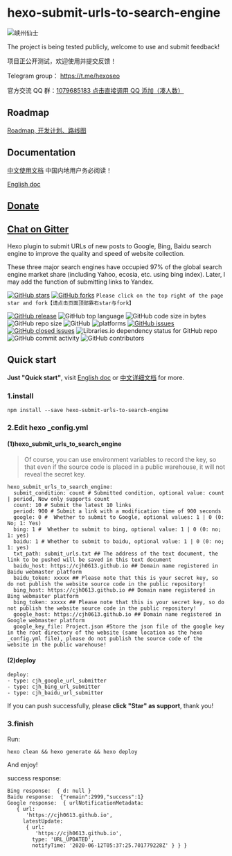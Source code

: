 
# hexo-submit-urls-to-search-engine
![峡州仙士](https://cdn.jsdelivr.net/gh/cjh0613/blog/images/icons/CJHicon.jpg)


The project is being tested publicly, welcome to use and submit feedback! 

项目正公开测试，欢迎使用并提交反馈！

Telegram group： https://t.me/hexoseo

官方交流 QQ 群：[1079685183 点击直接调用 QQ 添加（凑人数）](https://qm.qq.com/cgi-bin/qm/qr?k=POn3F_D9aGvz3sBLO-qwUkaQT7kWzwkC&jump_from=webapi)

## Roadmap
[Roadmap, 开发计划、路线图](https://github.com/cjh0613/hexo-submit-urls-to-search-engine/projects/1) 

## Documentation
[中文使用文档](https://cjh0613.com/20200603HexoSubmitUrlsToSearchEngine.html) 中国内地用户务必阅读！

[English doc](https://cjh0613.github.io/en/20200603HexoSubmitUrlsToSearchEngine.html)

## [Donate](https://cjh0613.github.io) 
## [Chat on Gitter](https://gitter.im/cjh0613/hexo-submit-urls-to-search-engine)

Hexo plugin to submit URLs of new posts to Google, Bing, Baidu search engine to improve the quality and speed of website collection.

These three major search engines have occupied 97% of the global search engine market share (including Yahoo, ecosia, etc. using bing index). Later, I may add the function of submitting links to Yandex.

[![GitHub stars](https://img.shields.io/github/stars/cjh0613/hexo-submit-urls-to-search-engine.svg?style=social)](https://github.com/cjh0613/hexo-submit-urls-to-search-engine/stargazers)     [![GitHub forks](https://img.shields.io/github/forks/cjh0613/hexo-submit-urls-to-search-engine.svg?style=social)](https://github.com/cjh0613/hexo-submit-urls-to-search-engine/network/members)  `Please click on the top right of the page star and fork【请点击页面顶部靠右star与fork】`


[![GitHub release](https://img.shields.io/github/release/cjh0613/hexo-submit-urls-to-search-engine.svg?label=%E7%89%88%E6%9C%AC)](https://github.com/cjh0613/hexo-submit-urls-to-search-engine/releases/tag/)   ![GitHub top language](https://img.shields.io/github/languages/top/cjh0613/hexo-submit-urls-to-search-engine.svg)  ![GitHub code size in bytes](https://img.shields.io/github/languages/code-size/cjh0613/hexo-submit-urls-to-search-engine.svg)  ![GitHub repo size](https://img.shields.io/github/repo-size/cjh0613/hexo-submit-urls-to-search-engine.svg) ![GitHub](https://img.shields.io/github/license/cjh0613/hexo-submit-urls-to-search-engine.svg) ![platforms](https://img.shields.io/badge/platform-win32%20%7C%20win64%20%7C%20linux%20%7C%20osx-brightgreen.svg)     [![GitHub issues](https://img.shields.io/github/issues/cjh0613/hexo-submit-urls-to-search-engine.svg)](https://github.com/cjh0613/hexo-submit-urls-to-search-engine/issues)  [![GitHub closed issues](https://img.shields.io/github/issues-closed/cjh0613/hexo-submit-urls-to-search-engine.svg)](https://github.com/cjh0613/hexo-submit-urls-to-search-engine/issues?q=is%3Aissue+is%3Aclosed) ![Libraries.io dependency status for GitHub repo](https://img.shields.io/librariesio/github/cjh0613/hexo-submit-urls-to-search-engine.svg)   ![GitHub commit activity](https://img.shields.io/github/commit-activity/m/cjh0613/hexo-submit-urls-to-search-engine.svg)  ![GitHub contributors](https://img.shields.io/github/contributors/cjh0613/hexo-submit-urls-to-search-engine.svg)
## Quick start
**Just "Quick start"**, visit [English doc](https://cjh0613.github.io/en/20200603HexoSubmitUrlsToSearchEngine.html) or [中文详细文档](https://cjh0613.com/20200603HexoSubmitUrlsToSearchEngine.html)  for more.

### 1.install
```
npm install --save hexo-submit-urls-to-search-engine
```

### 2.Edit hexo _config.yml
#### (1)hexo_submit_urls_to_search_engine

> Of course, you can use environment variables to record the key, so that even if the source code is placed in a public warehouse, it will not reveal the secret key.
 
```
hexo_submit_urls_to_search_engine:
  submit_condition: count # Submitted condition, optional value: count | period, Now only supports count
  count: 10 # Submit the latest 10 links
  period: 900 # Submit a link with a modification time of 900 seconds
  google: 0 #  Whether to submit to Google, optional values: 1 | 0 (0: No; 1: Yes)
  bing: 1 #  Whether to submit to bing, optional value: 1 | 0 (0: no; 1: yes)
  baidu: 1 # Whether to submit to baidu, optional value: 1 | 0 (0: no; 1: yes)
  txt_path: submit_urls.txt ## The address of the text document, the link to be pushed will be saved in this text document
  baidu_host: https://cjh0613.github.io ## Domain name registered in Baidu webmaster platform
  baidu_token: xxxxx ## Please note that this is your secret key, so do not publish the website source code in the public repository!
  bing_host: https://cjh0613.github.io ## Domain name registered in Bing webmaster platform
  bing_token: xxxxx ## Please note that this is your secret key, so do not publish the website source code in the public repository!
  google_host: https://cjh0613.github.io ## Domain name registered in Google webmaster platform
  google_key_file: Project.json #Store the json file of the google key in the root directory of the website (same location as the hexo _config.yml file), please do not publish the source code of the website in the public warehouse!
```

#### (2)deploy
```
deploy:
- type: cjh_google_url_submitter
- type: cjh_bing_url_submitter
- type: cjh_baidu_url_submitter
```

If you can push successfully, please **click "Star" as support**, thank you!

### 3.finish
Run:
```
hexo clean && hexo generate && hexo deploy
```
And enjoy!

success response:
```
Bing response:  { d: null }
Baidu response:  {"remain":2999,"success":1}
Google response:  { urlNotificationMetadata:
   { url:
      'https://cjh0613.github.io',
     latestUpdate:
      { url:
         'https://cjh0613.github.io',
        type: 'URL_UPDATED',
        notifyTime: '2020-06-12T05:37:25.701779228Z' } } }
```